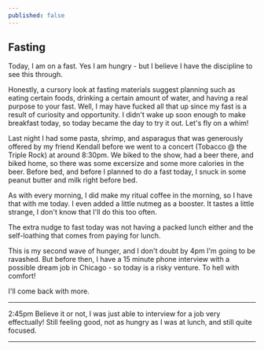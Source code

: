 ```yaml
---
published: false
---
```

## Fasting

Today, I am on a fast. Yes I am hungry - but I believe I have the discipline to see this through.

Honestly, a cursory look at fasting materials suggest planning such as eating certain foods, drinking a certain amount of water, and having a real purpose to your fast. Well, I may have fucked all that up since my fast is a result of curiosity and opportunity. I didn't wake up soon enough to make breakfast today, so today became the day to try it out. Let's fly on a whim!

Last night I had some pasta, shrimp, and asparagus that was generously offered by my friend Kendall before we went to a concert (Tobacco @ the Triple Rock) at around 8:30pm. We biked to the show, had a beer there, and biked home, so there was some excersize and some more calories in the beer. Before bed, and before I planned to do a fast today, I snuck in some peanut butter and milk right before bed. 

As with every morning, I did make my ritual coffee in the morning, so I have that with me today. I even added a little nutmeg as a booster. It tastes a little strange, I don't know that I'll do this too often. 

The extra nudge to fast today was not having a packed lunch either and the self-loathing that comes from paying for lunch.

This is my second wave of hunger, and I don't doubt by 4pm I'm going to be ravashed. But before then, I have a 15 minute phone interview with a possible dream job in Chicago - so today is a risky venture. To hell with comfort!

I'll come back with more.

------

2:45pm Believe it or not, I was just able to interview for a job very effectually! Still feeling good, not as hungry as I was at lunch, and still quite focused.

------


